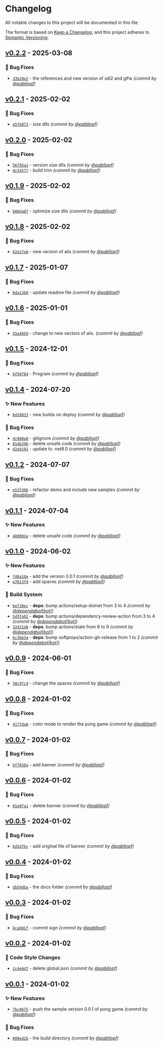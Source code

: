 # Changelog
All notable changes to this project will be documented in this file.

The format is based on [Keep a Changelog](https://keepachangelog.com/en/1.0.0/),
and this project adheres to [Semantic Versioning](https://semver.org/spec/v2.0.0.html).

## [v0.2.2] - 2025-03-08
### :bug: Bug Fixes
- [`33b20e2`](https://github.com/pabllopf/Alis.Sample.ImGui/commit/33b20e2c2153adf23df1b538a2426a4f3533d2f2) - the references and new version of sdl2 and glfw *(commit by [@pabllopf](https://github.com/pabllopf))*


## [v0.2.1] - 2025-02-02
### :bug: Bug Fixes
- [`a5fb071`](https://github.com/pabllopf/Alis.Sample.ImGui/commit/a5fb07104c2f582845595cb1945bdebaf7456e2a) - size dlls *(commit by [@pabllopf](https://github.com/pabllopf))*


## [v0.2.0] - 2025-02-02
### :bug: Bug Fixes
- [`56795a1`](https://github.com/pabllopf/Alis.Sample.ImGui/commit/56795a1846a78bf99f952d5b9931928847e9939a) - version size dlls *(commit by [@pabllopf](https://github.com/pabllopf))*
- [`dc54577`](https://github.com/pabllopf/Alis.Sample.ImGui/commit/dc54577824e508e6e3d21512a769b2894fa6ef9f) - build trim *(commit by [@pabllopf](https://github.com/pabllopf))*


## [v0.1.9] - 2025-02-02
### :bug: Bug Fixes
- [`b08da07`](https://github.com/pabllopf/Alis.Sample.ImGui/commit/b08da07ac6a7fc4a667f0b99ddae783f140b81a0) - optimize size dlls *(commit by [@pabllopf](https://github.com/pabllopf))*


## [v0.1.8] - 2025-02-02
### :bug: Bug Fixes
- [`62e27e8`](https://github.com/pabllopf/Alis.Sample.ImGui/commit/62e27e8f32c7e3a7fab25768e0c7f9f90bd50a7e) - new version of alis *(commit by [@pabllopf](https://github.com/pabllopf))*


## [v0.1.7] - 2025-01-07
### :bug: Bug Fixes
- [`0da1368`](https://github.com/pabllopf/Alis.Sample.ImGui/commit/0da136875145e1468f99a5908199ebbd8dba9bf5) - update readme file *(commit by [@pabllopf](https://github.com/pabllopf))*


## [v0.1.6] - 2025-01-01
### :bug: Bug Fixes
- [`55a4659`](https://github.com/pabllopf/Alis.Sample.ImGui/commit/55a46594d5a3fa17dba4d55947cf811373714829) - change to new vectors of alis. *(commit by [@pabllopf](https://github.com/pabllopf))*


## [v0.1.5] - 2024-12-01
### :bug: Bug Fixes
- [`bf50f84`](https://github.com/pabllopf/Alis.Sample.ImGui/commit/bf50f849fcbd497e215ab2b8d06a22d4eaa9b87a) - Program *(commit by [@pabllopf](https://github.com/pabllopf))*


## [v0.1.4] - 2024-07-20
### :sparkles: New Features
- [`8d10833`](https://github.com/pabllopf/Alis.Sample.ImGui/commit/8d10833853d850e62f39c5fd5a925135bf457ea1) - new builds on deploy *(commit by [@pabllopf](https://github.com/pabllopf))*

### :bug: Bug Fixes
- [`dc960a6`](https://github.com/pabllopf/Alis.Sample.ImGui/commit/dc960a62e136d999f148dbd94365f58dbb458b8c) - gitignore *(commit by [@pabllopf](https://github.com/pabllopf))*
- [`814b296`](https://github.com/pabllopf/Alis.Sample.ImGui/commit/814b296d7080a0199e28d9d8c1e25478d3b1a117) - delete unsafe code *(commit by [@pabllopf](https://github.com/pabllopf))*
- [`d2a9192`](https://github.com/pabllopf/Alis.Sample.ImGui/commit/d2a91920fbb462e30d3aae9482bdc65c4f210f34) - update to .net8.0 *(commit by [@pabllopf](https://github.com/pabllopf))*


## [v0.1.2] - 2024-07-07
### :bug: Bug Fixes
- [`e51536b`](https://github.com/pabllopf/Alis.Sample.ImGui/commit/e51536bfa691b5f254b5b3b5562807702466a4d0) - refactor demo and include new samples *(commit by [@pabllopf](https://github.com/pabllopf))*


## [v0.1.1] - 2024-07-04
### :sparkles: New Features
- [`48d001e`](https://github.com/pabllopf/Alis.Sample.ImGui/commit/48d001e914fa838ad86a07327dcedb267c579630) - delete unsafe code *(commit by [@pabllopf](https://github.com/pabllopf))*


## [v0.1.0] - 2024-06-02
### :sparkles: New Features
- [`740a10e`](https://github.com/pabllopf/Alis.Sample.ImGui/commit/740a10ebf335ba2bb4a1168ea50b80c799a0160a) - add the version 0.0.1 *(commit by [@pabllopf](https://github.com/pabllopf))*
- [`e7613f9`](https://github.com/pabllopf/Alis.Sample.ImGui/commit/e7613f9f3109f3b62ba2a787f0a2234363fbaa44) - add spaces *(commit by [@pabllopf](https://github.com/pabllopf))*

### :construction_worker: Build System
- [`bef30ec`](https://github.com/pabllopf/Alis.Sample.ImGui/commit/bef30eccb17c77630bd7797f43140161d1551cd1) - **deps**: bump actions/setup-dotnet from 3 to 4 *(commit by [@dependabot[bot]](https://github.com/apps/dependabot))*
- [`5d3fa92`](https://github.com/pabllopf/Alis.Sample.ImGui/commit/5d3fa928c422e05394daf2a4285b0a986de6ed8d) - **deps**: bump actions/dependency-review-action from 3 to 4 *(commit by [@dependabot[bot]](https://github.com/apps/dependabot))*
- [`3243148`](https://github.com/pabllopf/Alis.Sample.ImGui/commit/3243148c21e0b4b5f696efd54629e589cea87c1f) - **deps**: bump actions/stale from 8 to 9 *(commit by [@dependabot[bot]](https://github.com/apps/dependabot))*
- [`6c3bb3a`](https://github.com/pabllopf/Alis.Sample.ImGui/commit/6c3bb3abfc22bdb3a6ebf4298b92fdd1c70c540e) - **deps**: bump softprops/action-gh-release from 1 to 2 *(commit by [@dependabot[bot]](https://github.com/apps/dependabot))*


## [v0.0.9] - 2024-06-01
### :bug: Bug Fixes
- [`38c9fc4`](https://github.com/pabllopf/Alis.Sample.Pong/commit/38c9fc42fc1db18bf9281a7591af9e37798e58f0) - change the spaces *(commit by [@pabllopf](https://github.com/pabllopf))*


## [v0.0.8] - 2024-01-02
### :bug: Bug Fixes
- [`417fda6`](https://github.com/pabllopf/Alis.Sample.Pong/commit/417fda6503859e39f87fad3feaec1ebd45093a33) - color mode to render the pong game *(commit by [@pabllopf](https://github.com/pabllopf))*


## [v0.0.7] - 2024-01-02
### :bug: Bug Fixes
- [`bf7650a`](https://github.com/pabllopf/Alis.Sample.Pong/commit/bf7650a185ab5b2400f40109e9b2b1c9558b30b7) - add banner *(commit by [@pabllopf](https://github.com/pabllopf))*


## [v0.0.6] - 2024-01-02
### :bug: Bug Fixes
- [`01e8fa1`](https://github.com/pabllopf/Alis.Sample.Pong/commit/01e8fa186ade3abded02ccbebe59fa01b0d5ce46) - delete banner *(commit by [@pabllopf](https://github.com/pabllopf))*


## [v0.0.5] - 2024-01-02
### :bug: Bug Fixes
- [`bd3d7bc`](https://github.com/pabllopf/Alis.Sample.Pong/commit/bd3d7bc3c1a9a2cfae5fc1ce52445ecf69879374) - add original file of banner *(commit by [@pabllopf](https://github.com/pabllopf))*


## [v0.0.4] - 2024-01-02
### :bug: Bug Fixes
- [`db59dba`](https://github.com/pabllopf/Alis.Sample.Pong/commit/db59dba1caa6b25a45d27877436247273b147e91) - the docs folder *(commit by [@pabllopf](https://github.com/pabllopf))*


## [v0.0.3] - 2024-01-02
### :bug: Bug Fixes
- [`8cab01f`](https://github.com/pabllopf/Alis.Sample.Pong/commit/8cab01f0f83b3df630c3de1a0be7656031392c58) - commit sign *(commit by [@pabllopf](https://github.com/pabllopf))*


## [v0.0.2] - 2024-01-02
### :art: Code Style Changes
- [`2c4e6d7`](https://github.com/pabllopf/Alis.Sample.Pong/commit/2c4e6d73cd3a219cec8b72357e65be130b1fd765) - delete global.json *(commit by [@pabllopf](https://github.com/pabllopf))*


## [v0.0.1] - 2024-01-02
### :sparkles: New Features
- [`7bc8675`](https://github.com/pabllopf/Alis.Sample.Pong/commit/7bc8675f38a55a717fcf375611fe903da6c1de4a) - push the sample version 0.0.1 of pong game *(commit by [@pabllopf](https://github.com/pabllopf))*

### :bug: Bug Fixes
- [`009ed2b`](https://github.com/pabllopf/Alis.Sample.Pong/commit/009ed2b21af7cf91f30d64b87cd426441e43b7f7) - the build directory *(commit by [@pabllopf](https://github.com/pabllopf))*


[v0.0.1]: https://github.com/pabllopf/Alis.Sample.Pong/compare/v0.0.0...v0.0.1
[v0.0.2]: https://github.com/pabllopf/Alis.Sample.Pong/compare/v0.0.1...v0.0.2
[v0.0.3]: https://github.com/pabllopf/Alis.Sample.Pong/compare/v0.0.2...v0.0.3
[v0.0.4]: https://github.com/pabllopf/Alis.Sample.Pong/compare/v0.0.3...v0.0.4
[v0.0.5]: https://github.com/pabllopf/Alis.Sample.Pong/compare/v0.0.4...v0.0.5
[v0.0.6]: https://github.com/pabllopf/Alis.Sample.Pong/compare/v0.0.5...v0.0.6
[v0.0.7]: https://github.com/pabllopf/Alis.Sample.Pong/compare/v0.0.6...v0.0.7
[v0.0.8]: https://github.com/pabllopf/Alis.Sample.Pong/compare/v0.0.7...v0.0.8
[v0.0.9]: https://github.com/pabllopf/Alis.Sample.Pong/compare/v0.0.8...v0.0.9
[v0.1.0]: https://github.com/pabllopf/Alis.Sample.ImGui/compare/v0.0.0...v0.1.0
[v0.1.1]: https://github.com/pabllopf/Alis.Sample.ImGui/compare/v0.1.0...v0.1.1
[v0.1.2]: https://github.com/pabllopf/Alis.Sample.ImGui/compare/v0.1.1...v0.1.2
[v0.1.4]: https://github.com/pabllopf/Alis.Sample.ImGui/compare/v0.1.3...v0.1.4
[v0.1.5]: https://github.com/pabllopf/Alis.Sample.ImGui/compare/v0.1.4...v0.1.5
[v0.1.6]: https://github.com/pabllopf/Alis.Sample.ImGui/compare/v0.1.5...v0.1.6
[v0.1.7]: https://github.com/pabllopf/Alis.Sample.ImGui/compare/v0.1.6...v0.1.7
[v0.1.8]: https://github.com/pabllopf/Alis.Sample.ImGui/compare/v0.1.7...v0.1.8
[v0.1.9]: https://github.com/pabllopf/Alis.Sample.ImGui/compare/v0.1.8...v0.1.9
[v0.2.0]: https://github.com/pabllopf/Alis.Sample.ImGui/compare/v0.1.9...v0.2.0
[v0.2.1]: https://github.com/pabllopf/Alis.Sample.ImGui/compare/v0.2.0...v0.2.1
[v0.2.2]: https://github.com/pabllopf/Alis.Sample.ImGui/compare/v0.2.1...v0.2.2
